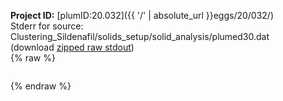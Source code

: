 **Project ID:** [plumID:20.032]({{ '/' | absolute_url }}eggs/20/032/)  
Stderr for source:  Clustering_Sildenafil/solids_setup/solid_analysis/plumed30.dat   
(download [zipped raw stdout](plumed30.dat.plumed_master.stdout.txt.zip))  
{% raw %}
<pre>
</pre>
{% endraw %}
